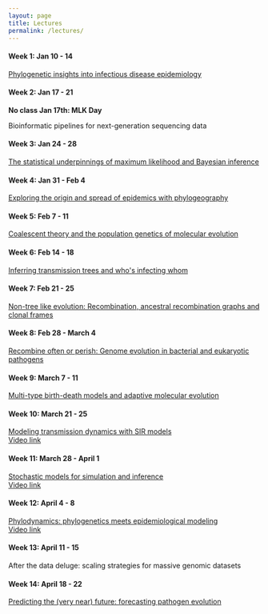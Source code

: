 ```yaml
---
layout: page
title: Lectures
permalink: /lectures/
---
```


#### Week 1: Jan 10 - 14

[Phylogenetic insights into infectious disease epidemiology][lecture1] <br>

[lecture1]: <{{site.baseurl}}/lectures/MolEpi.PhyloInsights.2022.Lecture1.pdf>

#### Week 2: Jan 17 - 21

**No class Jan 17th: MLK Day** <br>

Bioinformatic pipelines for next-generation sequencing data <br>

#### Week 3: Jan 24 - 28

[The statistical underpinnings of maximum likelihood and Bayesian inference][lecture2] <br>

[lecture2]: <{{site.baseurl}}/lectures/MolEpi.StatisticalUnderpinnings.2022.Lecture2.pdf>

#### Week 4: Jan 31 - Feb 4

[Exploring the origin and spread of epidemics with phylogeography][lecture3] <br>

[lecture3]: <{{site.baseurl}}/lectures/MolEpi.Phylogeography.2022.Lecture3.pdf>

#### Week 5: Feb 7 - 11

[Coalescent theory and the population genetics of molecular evolution][lecture4] <br>

[lecture4]: <{{site.baseurl}}/lectures/MolEpi.CoalescentTheory.2022.Lecture4.pdf>

#### Week 6: Feb 14 - 18

[Inferring transmission trees and who's infecting whom][lecture5] <br>

[lecture5]: <{{site.baseurl}}/lectures/MolEpi.TransmissionTrees.2022.Lecture5.pdf>

#### Week 7: Feb 21 - 25

[Non-tree like evolution: Recombination, ancestral recombination graphs and clonal frames][lecture6] <br>

[lecture6]: <{{site.baseurl}}/lectures/MolEpi.Recombination.2022.Lecture6.pdf>

#### Week 8: Feb 28 - March 4

[Recombine often or perish: Genome evolution in bacterial and eukaryotic pathogens][lecture7] <br>

[lecture7]: <{{site.baseurl}}/lectures/MolEpi.GenomeEvolution2022.Lecture7.pdf>

#### Week 9: March 7 - 11

[Multi-type birth-death models and adaptive molecular evolution][lecture8] <br>

[lecture8]: <{{site.baseurl}}/lectures/MolEpi.BirthDeathModels.2022.Lecture8.pdf>

#### Week 10: March 21 - 25

[Modeling transmission dynamics with SIR models][lecture9] <br>
[Video link][video-lecture9] <br>

[lecture9]: <{{site.baseurl}}/lectures/MolEpi.EpiModels.2022.Lecture9.pdf>
[video-lecture9]: <https://youtu.be/oU3wdcx5W5Q>

#### Week 11: March 28 - April 1

[Stochastic models for simulation and inference][lecture10] <br>
[Video link][video-lecture10] <br>

[lecture10]: <{{site.baseurl}}/lectures/MolEpi.StochasticModels.Lecture9.pdf>
[video-lecture10]: <https://youtu.be/qyomLyVh3hQ>

#### Week 12: April 4 - 8

[Phylodynamics: phylogenetics meets epidemiological modeling][lecture11] <br>
[Video link][video-lecture11] <br>

[lecture11]: <{{site.baseurl}}/lectures/MolEpi.Phylodynamics.Lecture10.pdf>
[video-lecture11]: <https://youtu.be/R2YqOXDuNMM>

#### Week 13: April 11 - 15

After the data deluge: scaling strategies for massive genomic datasets <br>

#### Week 14: April 18 - 22

[Predicting the (very near) future: forecasting pathogen evolution][lecture12] <br>

[lecture12]: <{{site.baseurl}}/lectures/MolEpi.PredictingPathogenEvolution.Lecture11.pdf>



